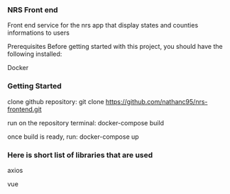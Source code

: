 ### NRS Front end

Front end service for the nrs app that display states and counties informations to users

Prerequisites
Before getting started with this project, you should have the following installed:

Docker

### Getting Started

clone github repository: git clone https://github.com/nathanc95/nrs-frontend.git

run on the repository terminal: docker-compose build 

once build is ready, run: docker-compose up

### Here is short list of libraries that are used

axios

vue
